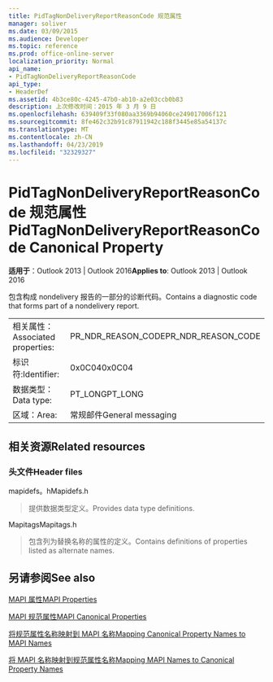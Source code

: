 ```yaml
---
title: PidTagNonDeliveryReportReasonCode 规范属性
manager: soliver
ms.date: 03/09/2015
ms.audience: Developer
ms.topic: reference
ms.prod: office-online-server
localization_priority: Normal
api_name:
- PidTagNonDeliveryReportReasonCode
api_type:
- HeaderDef
ms.assetid: 4b3ce80c-4245-47b0-ab10-a2e03ccb0b83
description: 上次修改时间：2015 年 3 月 9 日
ms.openlocfilehash: 639409f33f080aa3369b94060ce249017006f121
ms.sourcegitcommit: 8fe462c32b91c87911942c188f3445e85a54137c
ms.translationtype: MT
ms.contentlocale: zh-CN
ms.lasthandoff: 04/23/2019
ms.locfileid: "32329327"
---
```

# <a name="pidtagnondeliveryreportreasoncode-canonical-property"></a><span data-ttu-id="369f4-103">PidTagNonDeliveryReportReasonCode 规范属性</span><span class="sxs-lookup"><span data-stu-id="369f4-103">PidTagNonDeliveryReportReasonCode Canonical Property</span></span>

  
  
<span data-ttu-id="369f4-104">**适用于**：Outlook 2013 | Outlook 2016</span><span class="sxs-lookup"><span data-stu-id="369f4-104">**Applies to**: Outlook 2013 | Outlook 2016</span></span> 
  
<span data-ttu-id="369f4-105">包含构成 nondelivery 报告的一部分的诊断代码。</span><span class="sxs-lookup"><span data-stu-id="369f4-105">Contains a diagnostic code that forms part of a nondelivery report.</span></span>
  
|||
|:-----|:-----|
|<span data-ttu-id="369f4-106">相关属性：</span><span class="sxs-lookup"><span data-stu-id="369f4-106">Associated properties:</span></span>  <br/> |<span data-ttu-id="369f4-107">PR_NDR_REASON_CODE</span><span class="sxs-lookup"><span data-stu-id="369f4-107">PR_NDR_REASON_CODE</span></span>  <br/> |
|<span data-ttu-id="369f4-108">标识符:</span><span class="sxs-lookup"><span data-stu-id="369f4-108">Identifier:</span></span>  <br/> |<span data-ttu-id="369f4-109">0x0C04</span><span class="sxs-lookup"><span data-stu-id="369f4-109">0x0C04</span></span>  <br/> |
|<span data-ttu-id="369f4-110">数据类型：</span><span class="sxs-lookup"><span data-stu-id="369f4-110">Data type:</span></span>  <br/> |<span data-ttu-id="369f4-111">PT_LONG</span><span class="sxs-lookup"><span data-stu-id="369f4-111">PT_LONG</span></span>  <br/> |
|<span data-ttu-id="369f4-112">区域：</span><span class="sxs-lookup"><span data-stu-id="369f4-112">Area:</span></span>  <br/> |<span data-ttu-id="369f4-113">常规邮件</span><span class="sxs-lookup"><span data-stu-id="369f4-113">General messaging</span></span>  <br/> |
   
## <a name="related-resources"></a><span data-ttu-id="369f4-114">相关资源</span><span class="sxs-lookup"><span data-stu-id="369f4-114">Related resources</span></span>

### <a name="header-files"></a><span data-ttu-id="369f4-115">头文件</span><span class="sxs-lookup"><span data-stu-id="369f4-115">Header files</span></span>

<span data-ttu-id="369f4-116">mapidefs。h</span><span class="sxs-lookup"><span data-stu-id="369f4-116">Mapidefs.h</span></span>
  
> <span data-ttu-id="369f4-117">提供数据类型定义。</span><span class="sxs-lookup"><span data-stu-id="369f4-117">Provides data type definitions.</span></span>
    
<span data-ttu-id="369f4-118">Mapitags</span><span class="sxs-lookup"><span data-stu-id="369f4-118">Mapitags.h</span></span>
  
> <span data-ttu-id="369f4-119">包含列为替换名称的属性的定义。</span><span class="sxs-lookup"><span data-stu-id="369f4-119">Contains definitions of properties listed as alternate names.</span></span>
    
## <a name="see-also"></a><span data-ttu-id="369f4-120">另请参阅</span><span class="sxs-lookup"><span data-stu-id="369f4-120">See also</span></span>



[<span data-ttu-id="369f4-121">MAPI 属性</span><span class="sxs-lookup"><span data-stu-id="369f4-121">MAPI Properties</span></span>](mapi-properties.md)
  
[<span data-ttu-id="369f4-122">MAPI 规范属性</span><span class="sxs-lookup"><span data-stu-id="369f4-122">MAPI Canonical Properties</span></span>](mapi-canonical-properties.md)
  
[<span data-ttu-id="369f4-123">将规范属性名称映射到 MAPI 名称</span><span class="sxs-lookup"><span data-stu-id="369f4-123">Mapping Canonical Property Names to MAPI Names</span></span>](mapping-canonical-property-names-to-mapi-names.md)
  
[<span data-ttu-id="369f4-124">将 MAPI 名称映射到规范属性名称</span><span class="sxs-lookup"><span data-stu-id="369f4-124">Mapping MAPI Names to Canonical Property Names</span></span>](mapping-mapi-names-to-canonical-property-names.md)

